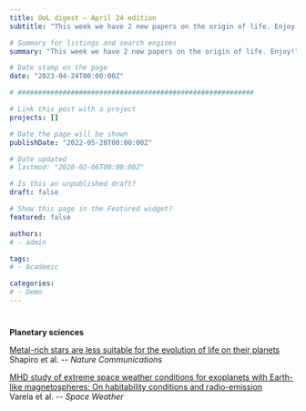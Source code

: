 ```yaml
---
title: OoL digest — April 24 edition
subtitle: "This week we have 2 new papers on the origin of life. Enjoy!"

# Summary for listings and search engines
summary: "This week we have 2 new papers on the origin of life. Enjoy!"

# Date stamp on the page
date: "2023-04-24T00:00:00Z"

# ##########################################################

# Link this post with a project
projects: []

# Date the page will be shown
publishDate: "2022-05-28T00:00:00Z"

# Date updated
# lastmod: "2020-02-06T00:00:00Z"

# Is this an unpublished draft?
draft: false

# Show this page in the Featured widget?
featured: false

authors:
# - admin

tags:
# - Academic

categories:
# - Demo
---
```


# <style>
# .article-container{
#     max-width: 1600px !important;
# }
# </style>

# ##########################################################

**Planetary sciences**

[Metal-rich stars are less suitable for the evolution of life on their planets](https://doi.org/10.1038/s41467-023-37195-4) <br> Shapiro et al. -- *Nature Communications*

[MHD study of extreme space weather conditions for exoplanets with Earth-like magnetospheres: On habitability conditions and radio-emission](https://doi.org/10.1029/2022SW003164) <br> Varela et al. -- *Space Weather*

<br>

